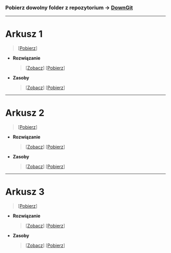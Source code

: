 ### Pobierz dowolny folder z repozytorium &rarr; [DownGit](https://minhaskamal.github.io/DownGit/)

---

# **Arkusz 1**

> [[Pobierz]()]

- **Rozwiązanie**

  > [[Zobacz](Arkusz%201/rozwiązanie)] [[Pobierz]()]

- **Zasoby**
  > [[Zobacz](Arkusz%201/zasoby)] [[Pobierz]()]

---

# **Arkusz 2**

> [[Pobierz]()]

- **Rozwiązanie**

  > [[Zobacz](Arkusz%202/rozwiązanie)] [[Pobierz]()]

- **Zasoby**
  > [[Zobacz](Arkusz%202/zasoby)] [[Pobierz]()]

---

# Arkusz 3

> [[Pobierz]()]

- **Rozwiązanie**

  > [[Zobacz](Arkusz%203/rozwiązanie)] [[Pobierz]()]

- **Zasoby**
  > [[Zobacz](Arkusz%203/zasoby)] [[Pobierz]()]
